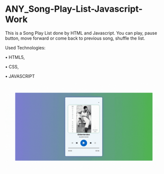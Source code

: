 ﻿# ANY_Song-Play-List-Javascript-Work




 This is a Song Play List done by HTML and Javascript. You can play, pause button, move forward or come back to previous song, shuffle the list. 




 Used Technologies:

 • HTML5, 

 • CSS,

 • JAVASCRIPT




<img src="https://github.com/ANoyanyasadi/ANY_Song-Play-List-Javascript-Work/blob/main/Gif.gif" width="auto">
